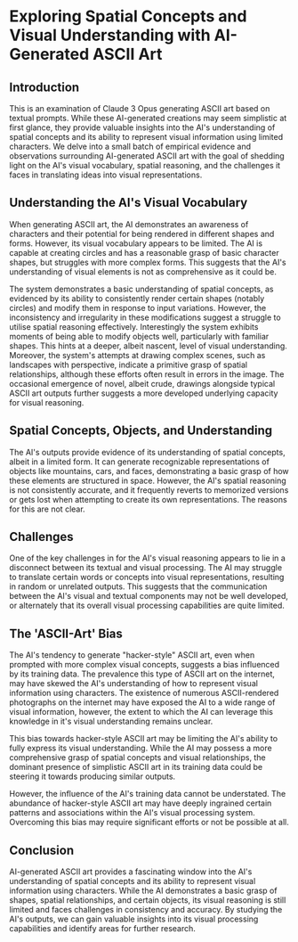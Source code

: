 <h1>Exploring Spatial Concepts and Visual Understanding with AI-Generated ASCII Art</h1>

## Introduction
This is an examination of Claude 3 Opus generating ASCII art based on textual prompts. While these AI-generated creations may seem simplistic at first glance, they provide valuable insights into the AI's understanding of spatial concepts and its ability to represent visual information using limited characters. We delve into a small batch of empirical evidence and observations surrounding AI-generated ASCII art with the goal of shedding light on the AI's visual vocabulary, spatial reasoning, and the challenges it faces in translating ideas into visual representations.

## Understanding the AI's Visual Vocabulary
When generating ASCII art, the AI demonstrates an awareness of characters and their potential for being rendered in different shapes and forms. However, its visual vocabulary appears to be limited. The AI is capable at creating circles and has a reasonable grasp of basic character shapes, but struggles with more complex forms. This suggests that the AI's understanding of visual elements is not as comprehensive as it could be.

The system demonstrates a basic understanding of spatial concepts, as evidenced by its ability to consistently render certain shapes (notably circles) and modify them in response to input variations. However, the inconsistency and irregularity in these modifications suggest a struggle to utilise spatial reasoning effectively. Interestingly the system exhibits moments of being able to modify objects well, particularly with familiar shapes. This hints at a deeper, albeit nascent, level of visual understanding. Moreover, the system's attempts at drawing complex scenes, such as landscapes with perspective, indicate a primitive grasp of spatial relationships, although these efforts often result in errors in the image. The occasional emergence of novel, albeit crude, drawings alongside typical ASCII art outputs further suggests a more developed underlying capacity for visual reasoning.

## Spatial Concepts, Objects, and Understanding
The AI's outputs provide evidence of its understanding of spatial concepts, albeit in a limited form. It can generate recognizable representations of objects like mountains, cars, and faces, demonstrating a basic grasp of how these elements are structured in space. However, the AI's spatial reasoning is not consistently accurate, and it frequently reverts to memorized versions or gets lost when attempting to create its own representations. The reasons for this are not clear.

## Challenges
One of the key challenges in for the AI's visual reasoning appears to lie in a disconnect between its textual and visual processing. The AI may struggle to translate certain words or concepts into visual representations, resulting in random or unrelated outputs. This suggests that the communication between the AI's visual and textual components may not be well developed, or alternately that its overall visual processing capabilities are quite limited.

## The 'ASCII-Art' Bias
The AI's tendency to generate "hacker-style" ASCII art, even when prompted with more complex visual concepts, suggests a bias influenced by its training data. The prevalence this type of ASCII art on the internet, may have skewed the AI's understanding of how to represent visual information using characters. The existence of numerous ASCII-rendered photographs on the internet may have exposed the AI to a wide range of visual information, however, the extent to which the AI can leverage this knowledge in it's visual understanding remains unclear. 

This bias towards hacker-style ASCII art may be limiting the AI's ability to fully express its visual understanding. While the AI may possess a more comprehensive grasp of spatial concepts and visual relationships, the dominant presence of simplistic ASCII art in its training data could be steering it towards producing similar outputs.

However, the influence of the AI's training data cannot be understated. The abundance of hacker-style ASCII art may have deeply ingrained certain patterns and associations within the AI's visual processing system. Overcoming this bias may require significant efforts or not be possible at all.

## Conclusion
AI-generated ASCII art provides a fascinating window into the AI's understanding of spatial concepts and its ability to represent visual information using characters. While the AI demonstrates a basic grasp of shapes, spatial relationships, and certain objects, its visual reasoning is still limited and faces challenges in consistency and accuracy. By studying the AI's outputs, we can gain valuable insights into its visual processing capabilities and identify areas for further research.